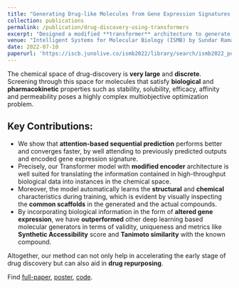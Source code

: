 ```yaml
---
title: "Generating Drug-like Molecules from Gene Expression Signatures using Transformers"
collection: publications
permalink: /publication/drug-discovery-using-transformers
excerpt: "Designed a modified **transformer** architecture to generate many **drug-like molecules** that can induce a desired transcriptomic profile based on **gene-expression** signatures. Outperformed then state-of-the-art 2-staged GAN model by ∼40% in validity, uniqueness, ∼30% in synthesizability, ∼10% in similarity metrics of generated molecules. Upon evaluating our model on unseen gene expression signatures (even disease-associated), we observed that the molecules generated by our model are not only similar to the actual compounds to a reasonable extent, but the model also learns certain structural and chemical features that are responsible for specific alterations in gene expression. Find [full-paper](https://drive.google.com/file/d/1vX8XD287tBKwLgkcCn0zyrv7pLX4lqhA/view?usp=sharing), [code](https://github.com/sundar7D0/transformers-for-drug-discovery)."
venue: "Intelligent Systems for Molecular Biology (ISMB) by Sundar Raman P, Prashant G"
date: 2022-07-10
paperurl: 'https://iscb.junolive.co/ismb2022/library/search/ismb2022_poster_751'
---
```


The chemical space of drug-discovery is **very large** and **discrete**. Screening through this space for molecules that satisfy **biological** and **pharmacokinetic** properties such as stability, solubility, efficacy, affinity and permeability poses a highly complex multiobjective optimization problem. 

## Key Contributions:
* We show that **attention-based sequential prediction** performs better and converges faster, by well attending to previously predicted outputs and encoded gene expression signature. 
* Precisely, our Transformer model with **modified encoder** architecture is well suited for translating the information contained in high-throughput biological data into instances in the chemical space. 
* Moreover, the model automatically learns the **structural** and **chemical** characteristics during training, which is evident by visually inspecting the **common scaffolds** in the generated and the actual compounds.
* By incorporating biological information in the form of **altered gene expression**, we have **outperformed** other deep learning based molecular generators in terms of validity, uniqueness and metrics like **Synthetic Accessibility** score and **Tanimoto similarity** with the known compound.
 
 
Altogether, our method can not only help in accelerating the early stage of drug discovery but can also aid in **drug repurposing**. 

Find [full-paper](https://drive.google.com/file/d/1vX8XD287tBKwLgkcCn0zyrv7pLX4lqhA/view?usp=sharing), [poster](https://iscb.junolive.co/ismb2022/library/search/ismb2022_poster_751), [code](https://github.com/sundar7D0/transformers-for-drug-discovery).
